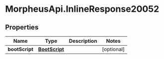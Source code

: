 # MorpheusApi.InlineResponse20052

## Properties

Name | Type | Description | Notes
------------ | ------------- | ------------- | -------------
**bootScript** | [**BootScript**](BootScript.md) |  | [optional] 


